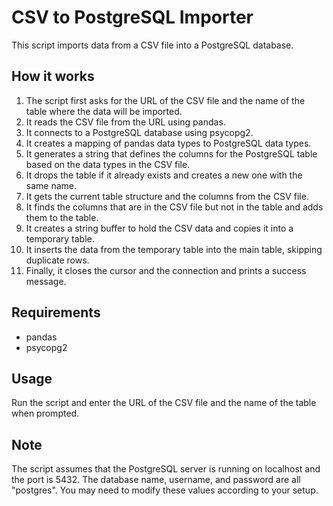 # CSV to PostgreSQL Importer

This script imports data from a CSV file into a PostgreSQL database.

## How it works

1. The script first asks for the URL of the CSV file and the name of the table where the data will be imported.
2. It reads the CSV file from the URL using pandas.
3. It connects to a PostgreSQL database using psycopg2.
4. It creates a mapping of pandas data types to PostgreSQL data types.
5. It generates a string that defines the columns for the PostgreSQL table based on the data types in the CSV file.
6. It drops the table if it already exists and creates a new one with the same name.
7. It gets the current table structure and the columns from the CSV file.
8. It finds the columns that are in the CSV file but not in the table and adds them to the table.
9. It creates a string buffer to hold the CSV data and copies it into a temporary table.
10. It inserts the data from the temporary table into the main table, skipping duplicate rows.
11. Finally, it closes the cursor and the connection and prints a success message.

## Requirements

- pandas
- psycopg2

## Usage

Run the script and enter the URL of the CSV file and the name of the table when prompted.

## Note

The script assumes that the PostgreSQL server is running on localhost and the port is 5432. The database name, username, and password are all "postgres". You may need to modify these values according to your setup.